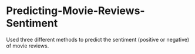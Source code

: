 # Predicting-Movie-Reviews-Sentiment
Used three different methods to predict the sentiment (positive or negative) of movie reviews.
